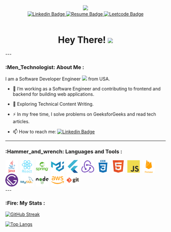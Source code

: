 <div id="header" align="center">
  <img src="https://i.giphy.com/media/v1.Y2lkPTc5MGI3NjExZnN1YW5ncmV4c3ZnZzFvaWxhd3JmbDl2YWtmYmVydXhjYnRnMjhweiZlcD12MV9pbnRlcm5hbF9naWZfYnlfaWQmY3Q9cw/M9gbBd9nbDrOTu1Mqx/giphy.gif" width="100"/>
</div>
<div id="Badge" align="Center">
  <a href="www.linkedin.com/in/daksh-goti">
    <img src="https://img.shields.io/badge/LinkedIn-blue?logo=linkedin&logoColor=white&style=for-the-badge" alt="Linkedin Badge"/>
  </a>
    <a href="https://drive.google.com/file/d/1G1iWNoJpVpvBtmc-2PTf-nP8K048Kzyi/view?usp=drive_link">
    <img src="https://img.shields.io/badge/Resume-red?style=for-the-badge" alt="Resume Badge"/>
  </a>
  </a>
    <a href="https://leetcode.com/u/daksh_goti/">
    <img src="https://img.shields.io/badge/LeetCode-orange?logo=leetcode&logoColor=black&style=for-the-badge" alt="Leetcode Badge"/>
  </a>
</div>
<div align="Center">
  <img src="https://komarev.com/ghpvc/?username=dakshgoti14&style=flat-square&color=blue" alt=""/>
</div>
<h1 align="Center">
  Hey There!
  <img src="https://media.giphy.com/media/hvRJCLFzcasrR4ia7z/giphy.gif" width="30px"/>
</h1>
---

### :Men_Technologist: About Me :
I am a Software Developer Engineer <img src="https://media.giphy.com/media/WUlplcMpOCEmTGBtBW/giphy.gif" width="30"> from USA.

- :telescope: I’m working as a Software Engineer and contributing to frontend and backend for building web applications.

- :seedling: Exploring Technical Content Writing.

- :zap: In my free time, I solve problems on GeeksforGeeks and read tech articles.

- :mailbox: How to reach me: [![Linkedin Badge](https://img.shields.io/badge/-Daksh-blue?style=flat&logo=Linkedin&logoColor=white)](www.linkedin.com/in/daksh-goti)
---

### :Hammer_and_wrench: Languages and Tools :
<div>
  <img src="https://github.com/devicons/devicon/blob/master/icons/java/java-original-wordmark.svg" title="Java" alt="Java" width="40" height="40"/>&nbsp;
  <img src="https://github.com/devicons/devicon/blob/master/icons/react/react-original-wordmark.svg" title="React" alt="React" width="40" height="40"/>&nbsp;
  <img src="https://github.com/devicons/devicon/blob/master/icons/spring/spring-original-wordmark.svg" title="Spring" alt="Spring" width="40" height="40"/>&nbsp;
  <img src="https://github.com/devicons/devicon/blob/master/icons/materialui/materialui-original.svg" title="Material UI" alt="Material UI" width="40" height="40"/>&nbsp;
  <img src="https://github.com/devicons/devicon/blob/master/icons/flutter/flutter-original.svg" title="Flutter" alt="Flutter" width="40" height="40"/>&nbsp;
  <img src="https://github.com/devicons/devicon/blob/master/icons/redux/redux-original.svg" title="Redux" alt="Redux " width="40" height="40"/>&nbsp;
  <img src="https://github.com/devicons/devicon/blob/master/icons/css3/css3-plain-wordmark.svg"  title="CSS3" alt="CSS" width="40" height="40"/>&nbsp;
  <img src="https://github.com/devicons/devicon/blob/master/icons/html5/html5-original.svg" title="HTML5" alt="HTML" width="40" height="40"/>&nbsp;
  <img src="https://github.com/devicons/devicon/blob/master/icons/javascript/javascript-original.svg" title="JavaScript" alt="JavaScript" width="40" height="40"/>&nbsp;
  <img src="https://github.com/devicons/devicon/blob/master/icons/firebase/firebase-plain-wordmark.svg" title="Firebase" alt="Firebase" width="40" height="40"/>&nbsp;
  <img src="https://github.com/devicons/devicon/blob/master/icons/gatsby/gatsby-original.svg" title="Gatsby"  alt="Gatsby" width="40" height="40"/>&nbsp;
  <img src="https://github.com/devicons/devicon/blob/master/icons/mysql/mysql-original-wordmark.svg" title="MySQL"  alt="MySQL" width="40" height="40"/>&nbsp;
  <img src="https://github.com/devicons/devicon/blob/master/icons/nodejs/nodejs-original-wordmark.svg" title="NodeJS" alt="NodeJS" width="40" height="40"/>&nbsp;
  <img src="https://github.com/devicons/devicon/blob/master/icons/amazonwebservices/amazonwebservices-plain-wordmark.svg" title="AWS" alt="AWS" width="40" height="40"/>&nbsp;
  <img src="https://github.com/devicons/devicon/blob/master/icons/git/git-original-wordmark.svg" title="Git" **alt="Git" width="40" height="40"/>
</div>
---

### :Fire: My Stats :
[![GitHub Streak](http://github-readme-streak-stats.herokuapp.com?user=dakshgoti14&theme=dark&background=000000)](https://git.io/streak-stats)

[![Top Langs](https://github-readme-stats.vercel.app/api/top-langs/?username=dakshgoti14&layout=compact&theme=vision-friendly-dark)](https://github.com/dakshgoti14/github-readme-stats)
